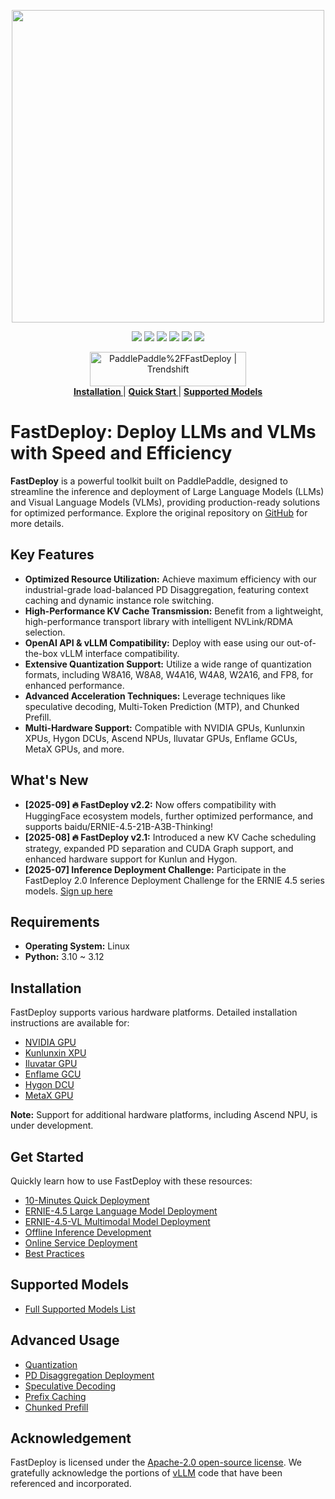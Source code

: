 <p align="center">
  <a href="https://github.com/PaddlePaddle/FastDeploy/releases"><img src="https://github.com/user-attachments/assets/42b0039f-39e3-4279-afda-6d1865dfbffb" width="500"></a>
</p>
<p align="center">
    <a href=""><img src="https://img.shields.io/badge/python-3.10-aff.svg"></a>
    <a href=""><img src="https://img.shields.io/badge/os-linux-pink.svg"></a>
    <a href="https://github.com/PaddlePaddle/FastDeploy/graphs/contributors"><img src="https://img.shields.io/github/contributors/PaddlePaddle/FastDeploy?color=9ea"></a>
    <a href="https://github.com/PaddlePaddle/FastDeploy/commits"><img src="https://img.shields.io/github/commit-activity/m/PaddlePaddle/FastDeploy?color=3af"></a>
    <a href="https://github.com/PaddlePaddle/FastDeploy/issues"><img src="https://img.shields.io/github/issues/PaddlePaddle/FastDeploy?color=9cc"></a>
    <a href="https://github.com/PaddlePaddle/FastDeploy/stargazers"><img src="https://img.shields.io/github/stars/PaddlePaddle/FastDeploy?color=ccf"></a>

</p>

<p align="center">
     <a href="https://trendshift.io/repositories/4046" target="_blank"><img src="https://trendshift.io/api/badge/repositories/4046" alt="PaddlePaddle%2FFastDeploy | Trendshift" style="width: 250px; height: 55px;" width="250" height="55"/></a></br>
    <a href="https://paddlepaddle.github.io/FastDeploy/get_started/installation/nvidia_gpu/"><b> Installation </b></a>
    |
    <a href="https://paddlepaddle.github.io/FastDeploy/get_started/quick_start"><b> Quick Start </b></a>
    |
    <a href="https://paddlepaddle.github.io/FastDeploy/supported_models/"><b> Supported Models </b></a>

</p>

# FastDeploy: Deploy LLMs and VLMs with Speed and Efficiency

**FastDeploy** is a powerful toolkit built on PaddlePaddle, designed to streamline the inference and deployment of Large Language Models (LLMs) and Visual Language Models (VLMs), providing production-ready solutions for optimized performance. Explore the original repository on [GitHub](https://github.com/PaddlePaddle/FastDeploy) for more details.

## Key Features

*   **Optimized Resource Utilization:** Achieve maximum efficiency with our industrial-grade load-balanced PD Disaggregation, featuring context caching and dynamic instance role switching.
*   **High-Performance KV Cache Transmission:** Benefit from a lightweight, high-performance transport library with intelligent NVLink/RDMA selection.
*   **OpenAI API & vLLM Compatibility:** Deploy with ease using our out-of-the-box vLLM interface compatibility.
*   **Extensive Quantization Support:** Utilize a wide range of quantization formats, including W8A16, W8A8, W4A16, W4A8, W2A16, and FP8, for enhanced performance.
*   **Advanced Acceleration Techniques:** Leverage techniques like speculative decoding, Multi-Token Prediction (MTP), and Chunked Prefill.
*   **Multi-Hardware Support:** Compatible with NVIDIA GPUs, Kunlunxin XPUs, Hygon DCUs, Ascend NPUs, Iluvatar GPUs, Enflame GCUs, MetaX GPUs, and more.

## What's New

*   **[2025-09] 🔥 FastDeploy v2.2:** Now offers compatibility with HuggingFace ecosystem models, further optimized performance, and supports baidu/ERNIE-4.5-21B-A3B-Thinking!
*   **[2025-08] 🔥 FastDeploy v2.1:** Introduced a new KV Cache scheduling strategy, expanded PD separation and CUDA Graph support, and enhanced hardware support for Kunlun and Hygon.
*   **[2025-07] Inference Deployment Challenge:** Participate in the FastDeploy 2.0 Inference Deployment Challenge for the ERNIE 4.5 series models. [Sign up here](https://www.wjx.top/vm/meSsp3L.aspx#)

## Requirements

*   **Operating System:** Linux
*   **Python:** 3.10 ~ 3.12

## Installation

FastDeploy supports various hardware platforms. Detailed installation instructions are available for:

*   [NVIDIA GPU](https://paddlepaddle.github.io/FastDeploy/get_started/installation/nvidia_gpu.md)
*   [Kunlunxin XPU](https://paddlepaddle.github.io/FastDeploy/get_started/installation/kunlunxin_xpu.md)
*   [Iluvatar GPU](https://paddlepaddle.github.io/FastDeploy/get_started/installation/iluvatar_gpu.md)
*   [Enflame GCU](https://paddlepaddle.github.io/FastDeploy/get_started/installation/Enflame_gcu.md)
*   [Hygon DCU](https://paddlepaddle.github.io/FastDeploy/get_started/installation/hygon_dcu.md)
*   [MetaX GPU](https://paddlepaddle.github.io/FastDeploy/get_started/installation/metax_gpu.md)

**Note:** Support for additional hardware platforms, including Ascend NPU, is under development.

## Get Started

Quickly learn how to use FastDeploy with these resources:

*   [10-Minutes Quick Deployment](https://paddlepaddle.github.io/FastDeploy/get_started/quick_start.md)
*   [ERNIE-4.5 Large Language Model Deployment](https://paddlepaddle.github.io/FastDeploy/get_started/ernie-4.5.md)
*   [ERNIE-4.5-VL Multimodal Model Deployment](https://paddlepaddle.github.io/FastDeploy/get_started/ernie-4.5-vl.md)
*   [Offline Inference Development](https://paddlepaddle.github.io/FastDeploy/offline_inference.md)
*   [Online Service Deployment](https://paddlepaddle.github.io/FastDeploy/online_serving/README.md)
*   [Best Practices](https://paddlepaddle.github.io/FastDeploy/best_practices/README.md)

## Supported Models

*   [Full Supported Models List](https://paddlepaddle.github.io/FastDeploy/supported_models.md)

## Advanced Usage

*   [Quantization](https://paddlepaddle.github.io/FastDeploy/quantization/README.md)
*   [PD Disaggregation Deployment](https://paddlepaddle.github.io/FastDeploy/features/disaggregated.md)
*   [Speculative Decoding](https://paddlepaddle.github.io/FastDeploy/features/speculative_decoding.md)
*   [Prefix Caching](https://paddlepaddle.github.io/FastDeploy/features/prefix_caching.md)
*   [Chunked Prefill](https://paddlepaddle.github.io/FastDeploy/features/chunked_prefill.md)

## Acknowledgement

FastDeploy is licensed under the [Apache-2.0 open-source license](./LICENSE). We gratefully acknowledge the portions of [vLLM](https://github.com/vllm-project/vllm) code that have been referenced and incorporated.